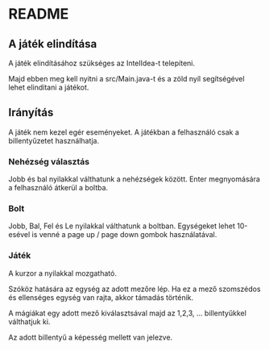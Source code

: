 # README

## A játék elindítása

A játék elindításához szükséges az IntelIdea-t telepíteni.

Majd ebben meg kell nyitni a src/Main.java-t és a zöld nyíl segítségével  lehet elindítani a játékot.

## Irányítás

A játék nem kezel egér eseményeket. A játékban a felhasználó csak a billentyűzetet használhatja.

### Nehézség választás

Jobb és bal nyilakkal válthatunk a nehézségek között.
Enter megnyomására a felhasználó átkerül a boltba.

### Bolt

Jobb, Bal, Fel és Le nyilakkal válthatunk a boltban. Egységeket lehet 10-esével is venné a page up / page down gombok használatával.

### Játék

A kurzor a nyilakkal mozgatható.

Szóköz hatására az egység az adott mezőre lép. Ha ez a mező szomszédos és ellenséges egység van rajta, akkor támadás történik.

A mágiákat egy adott mező kiválasztsával majd az 1,2,3, ... billentyűkkel válthatjuk ki.

Az adott billentyű a képesség mellett van jelezve.